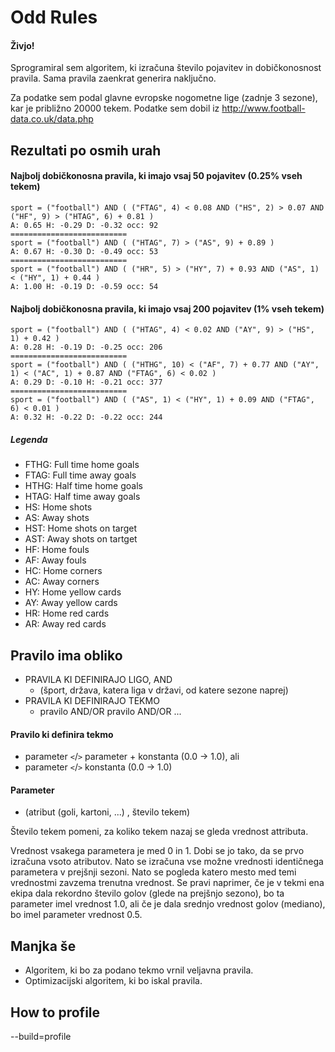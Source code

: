 Odd Rules
=========

#### Živjo!

Sprogramiral sem algoritem, ki izračuna število pojavitev in dobičkonosnost pravila. 
Sama pravila zaenkrat generira naključno.

Za podatke sem podal glavne evropske nogometne lige (zadnje 3 sezone), kar je približno 20000 tekem. Podatke sem dobil iz http://www.football-data.co.uk/data.php

Rezultati po osmih urah
-----------------------

#### Najbolj dobičkonosna pravila, ki imajo vsaj 50 pojavitev (0.25% vseh tekem)
```
sport = ("football") AND ( ("FTAG", 4) < 0.08 AND ("HS", 2) > 0.07 AND ("HF", 9) > ("HTAG", 6) + 0.81 )
A: 0.65 H: -0.29 D: -0.32 occ: 92
==========================
sport = ("football") AND ( ("HTAG", 7) > ("AS", 9) + 0.89 )
A: 0.67 H: -0.30 D: -0.49 occ: 53
==========================
sport = ("football") AND ( ("HR", 5) > ("HY", 7) + 0.93 AND ("AS", 1) < ("HY", 1) + 0.44 )
A: 1.00 H: -0.19 D: -0.59 occ: 54
```

#### Najbolj dobičkonosna pravila, ki imajo vsaj 200 pojavitev (1% vseh tekem)
```
sport = ("football") AND ( ("HTAG", 4) < 0.02 AND ("AY", 9) > ("HS", 1) + 0.42 )
A: 0.28 H: -0.19 D: -0.25 occ: 206 
==========================
sport = ("football") AND ( ("HTHG", 10) < ("AF", 7) + 0.77 AND ("AY", 1) < ("AC", 1) + 0.87 AND ("FTAG", 6) < 0.02 )
A: 0.29 D: -0.10 H: -0.21 occ: 377
==========================
sport = ("football") AND ( ("AS", 1) < ("HY", 1) + 0.09 AND ("FTAG", 6) < 0.01 )
A: 0.32 H: -0.22 D: -0.22 occ: 244 
```

##### Legenda
* FTHG: Full time home goals
* FTAG: Full time away goals
* HTHG: Half time home goals
* HTAG: Half time away goals
* HS: Home shots
* AS: Away shots
* HST: Home shots on target
* AST: Away shots on tartget
* HF: Home fouls
* AF: Away fouls
* HC: Home corners
* AC: Away corners
* HY: Home yellow cards
* AY: Away yellow cards
* HR: Home red cards
* AR: Away red cards

Pravilo ima obliko
------------------

* PRAVILA KI DEFINIRAJO LIGO, AND
  - (šport, država, katera liga v državi, od katere sezone naprej)
* PRAVILA KI DEFINIRAJO TEKMO
  - pravilo AND/OR pravilo AND/OR ...

#### Pravilo ki definira tekmo
  * parameter `<`/`>` parameter + konstanta (0.0 -> 1.0), ali
  * parameter `<`/`>` konstanta (0.0 -> 1.0)

#### Parameter
  * (atribut (goli, kartoni, ...) , število tekem)

Število tekem pomeni, za koliko tekem nazaj se gleda vrednost attributa.

Vrednost vsakega parametera je med 0 in 1. Dobi se jo tako, da se prvo izračuna 
vsoto atributov. Nato se izračuna vse možne vrednosti identičnega parametera v prejšnji 
sezoni. Nato se pogleda katero mesto med temi vrednostmi zavzema trenutna vrednost. 
Se pravi naprimer, če je v tekmi ena ekipa dala rekordno število golov (glede na 
prejšnjo sezono), bo ta parameter imel vrednost 1.0, ali če je dala srednjo vrednost 
golov (mediano), bo imel parameter vrednost 0.5.

Manjka še
---------
* Algoritem, ki bo za podano tekmo vrnil veljavna pravila.
* Optimizacijski algoritem, ki bo iskal pravila.

How to profile
--------------
--build=profile